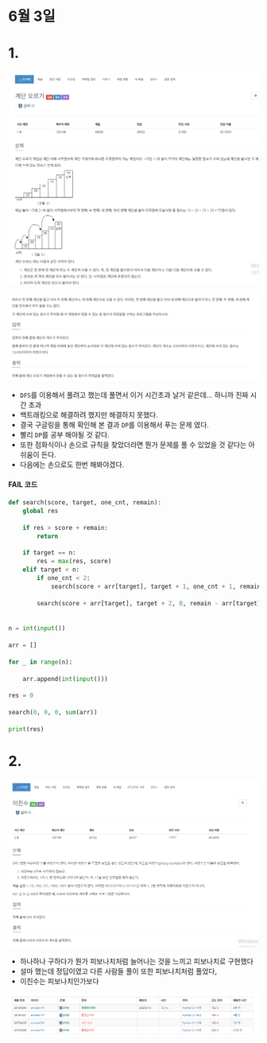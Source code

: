 # 6월 3일

# 1.

[![image-20210603162547347](README.assets/image-20210603162547347.png)](https://www.acmicpc.net/problem/2579)

![image-20210603162640239](README.assets/image-20210603162640239.png)





- `DFS`를 이용해서 풀려고 했는데 풀면서 이거 시간초과 날거 같은데... 하니까 진짜 시간 초과
- 백트래킹으로 해결하려 했지만 해결하지 못했다.
- 결국 구글링을 통해 확인해 본 결과 `DP`를 이용해서 푸는 문제 였다.
- 빨리 `DP`를 공부 해야될 것 같다.
- 또한 점화식이나 손으로 규칙을 찾았더라면 뭔가 문제를 풀 수 있었을 것 같다는 아쉬움이 든다.
- 다음에는 손으로도 한번 해봐야겠다.





#### FAIL 코드

```python
def search(score, target, one_cnt, remain):
    global res

    if res > score + remain:
        return

    if target == n:
        res = max(res, score)
    elif target < n:
        if one_cnt < 2:
            search(score + arr[target], target + 1, one_cnt + 1, remain - arr[target])

        search(score + arr[target], target + 2, 0, remain - arr[target])


n = int(input())

arr = []

for _ in range(n):

    arr.append(int(input()))

res = 0

search(0, 0, 0, sum(arr))

print(res)
```



# 2.

[![image-20210603203624558](README.assets/image-20210603203624558.png)](https://www.acmicpc.net/problem/2193)



- 하나하나 구하다가 뭔가 피보나치처럼 늘어나는 것을 느끼고 피보나치로 구현했다
- 설마 했는데 정답이였고 다른 사람들 풀이 또한 피보나치처럼 풀었다,
- 이친수는 피보나치인가보다



![image-20210603203727917](README.assets/image-20210603203727917.png)